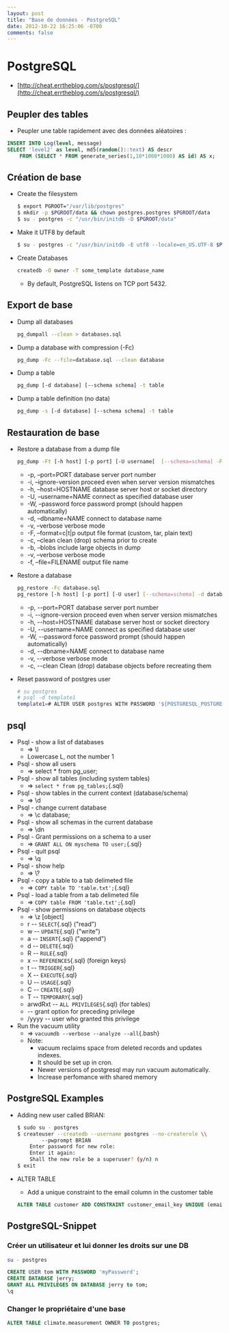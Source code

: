 ```yaml
---
layout: post
title: "Base de données - PostgreSQL"
date: 2012-10-22 16:25:06 -0700
comments: false
---
```


# PostgreSQL

* [http://cheat.errtheblog.com/s/postgresql/](http://cheat.errtheblog.com/s/postgresql/)

## Peupler des tables

* Peupler une table rapidement avec des données aléatoires :

```sql
INSERT INTO Log(level, message)
SELECT 'level2' as level, md5(random()::text) AS descr
	FROM (SELECT * FROM generate_series(1,10*1000*1000) AS id) AS x;
```

## Création de base

* Create the filesystem

	```bash		
	$ export PGROOT="/var/lib/postgres"
	$ mkdir -p $PGROOT/data && chown postgres.postgres $PGROOT/data
	$ su - postgres -c "/usr/bin/initdb -D $PGROOT/data"
	```
* Make it UTF8 by default

	```bash
	$ su - postgres -c "/usr/bin/initdb -E utf8 --locale=en_US.UTF-8 $PGROOT/data"
	```
* Create Databases

	```bash
	createdb -O owner -T some_template database_name
	```
	
	* By default, PostgreSQL listens on TCP port 5432.

## Export de base
* Dump all databases

	```bash
	pg_dumpall --clean > databases.sql
	```
* Dump a database with compression (-Fc)

	```bash
	pg_dump -Fc --file=database.sql --clean database
	```

* Dump a table

	```bash
	pg_dump [-d database] [--schema schema] -t table
	```
* Dump a table definition (no data)

	```bash
	pg_dump -s [-d database] [--schema schema] -t table
	```

## Restauration de base
* Restore a database from a dump file

	```bash
	pg_dump -Ft [-h host] [-p port] [-U username[  [--schema=schema] -F c -b -v -f 	<path_to_dump_file> <db_name>
	```
	* -p, –port=PORT database server port number
	* -i, –ignore-version proceed even when server version mismatches
	* -h, –host=HOSTNAME database server host or socket directory
	* -U, –username=NAME connect as specified database user
	* -W, –password force password prompt (should happen automatically)
	* -d, –dbname=NAME connect to database name
	* -v, –verbose verbose mode
	* -F, –format=c|t|p output file format (custom, tar, plain text)
	* -c, –clean clean (drop) schema prior to create
	* -b, –blobs include large objects in dump
	* -v, –verbose verbose mode
	* -f, –file=FILENAME output file name
* Restore a database

	```bash
	pg_restore -Fc database.sql
	pg_restore [-h host] [-p port] [-U user] [--schema=schema] -d database -v -c <path_to_dump_file>
	```
	* -p, --port=PORT database server port number
	* -i, --ignore-version proceed even when server version mismatches
	* -h, --host=HOSTNAME database server host or socket directory
	* -U, --username=NAME connect as specified database user
	* -W, --password force password prompt (should happen automatically)
	* -d, --dbname=NAME connect to database name
	* -v, --verbose verbose mode
	* -c, --clean Clean (drop) database objects before recreating them
* Reset password of postgres user

	```bash
	# su postgres
	# psql -d template1
	template1=# ALTER USER postgres WITH PASSWORD '${POSTGRESQL_POSTGRES_PASSWORD}';
	```

## psql

* Psql - show a list of databases
	* => \\l
	* Lowercase L, not the number 1
* Psql - show all users
	* => select * from pg_user;
* Psql - show all tables (including system tables)
	* => `select * from pg_tables;`{.sql}
* Psql - show tables in the current context (database/schema)
	* => \\d
* Psql - change current database
	* => \\c database;
* Psql - show all schemas in the current database
	* => \\dn
* Psql - Grant permissions on a schema to a user
	* => `GRANT ALL ON myschema TO user;`{.sql}
* Psql - quit psql
	* => \\q
* Psql - show help
	* => \\?
* Psql - copy a table to a tab delimeted file
	* => `COPY table TO 'table.txt';`{.sql}
* Psql - load a table from a tab delimeted file
	* => `COPY table FROM 'table.txt';`{.sql}
* Psql - show permissions on database objects
	* => \\z [object]
	* r -- `SELECT`{.sql} ("read")
	* w -- `UPDATE`{.sql} ("write")
	* a -- `INSERT`{.sql} ("append")
	* d -- `DELETE`{.sql}
	* R -- `RULE`{.sql}
	* x -- `REFERENCES`{.sql} (foreign keys)
	* t -- `TRIGGER`{.sql}
	* X -- `EXECUTE`{.sql}
	* U -- `USAGE`{.sql}
	* C -- `CREATE`{.sql}
	* T -- `TEMPORARY`{.sql}
	* arwdRxt -- `ALL PRIVILEGES`{.sql} (for tables)
	* -- grant option for preceding privilege
	* /yyyy -- user who granted this privilege
* Run the vacuum utility
	* => `vacuumdb --verbose --analyze --all`{.bash}
	* Note:
		* vacuum reclaims space from deleted records and updates indexes.
		* It should be set up in cron.
		* Newer versions of postgresql may run vacuum automatically.
		* Increase perfomance with shared memory

## PostgreSQL Examples
* Adding new user called BRIAN:

	```bash
	$ sudo su - postgres
	$ createuser --createdb --username postgres --no-createrole \\
	 		--pwprompt BRIAN
		Enter password for new role:
		Enter it again:
		Shall the new role be a superuser? (y/n) n
	$ exit
	```

* ALTER TABLE
	* Add a unique constraint to the email column in the customer table
	
	```sql
	ALTER TABLE customer ADD CONSTRAINT customer_email_key UNIQUE (email);
	```

## PostgreSQL-Snippet

### Créer un utilisateur et lui donner les droits sur une DB

```bash
su - postgres
```
```sql
CREATE USER tom WITH PASSWORD 'myPassword';
CREATE DATABASE jerry;
GRANT ALL PRIVILEGES ON DATABASE jerry to tom;
\q
```

### Changer le propriétaire d'une base

```sql
ALTER TABLE climate.measurement OWNER TO postgres;
```
